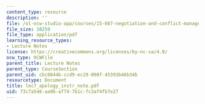 ```yaml
---
content_type: resource
description: ''
file: /ol-ocw-studio-app/courses/15-667-negotiation-and-conflict-management-spring-2001/73c7a546aa96af747b1cfc3af4fb7e27_lec7_apology_instr_note.pdf
file_size: 10259
file_type: application/pdf
learning_resource_types:
- Lecture Notes
license: https://creativecommons.org/licenses/by-nc-sa/4.0/
ocw_type: OCWFile
parent_title: Lecture Notes
parent_type: CourseSection
parent_uid: cbc0844b-ccd9-ec29-098f-45393b46b34b
resourcetype: Document
title: lec7_apology_instr_note.pdf
uid: 73c7a546-aa96-af74-7b1c-fc3af4fb7e27
---
```

